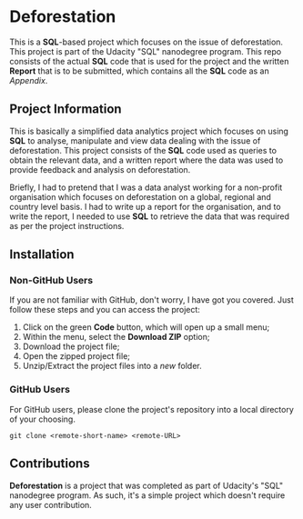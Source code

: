 # Deforestation

This is a **SQL**-based project which focuses on the issue of deforestation. This
project is part of the Udacity "SQL" nanodegree program. This repo consists
of the actual **SQL** code that is used for the project and the written **Report**
that is to be submitted, which contains all the **SQL** code as an _Appendix_.

## Project Information
This is basically a simplified data analytics project which focuses on using
**SQL** to analyse, manipulate and view data dealing with the issue of
deforestation. This project consists of the **SQL** code used as queries to
obtain the relevant data, and a written report where the data was used to provide
feedback and analysis on deforestation.

Briefly, I had to pretend that I was a data analyst working for a non-profit
organisation which focuses on deforestation on a global, regional and country
level basis. I had to write up a report for the organisation, and to write the
report, I needed to use **SQL** to retrieve the data that was required as per
the project instructions.

## Installation
### Non-GitHub Users
If you are not familiar with GitHub, don't worry, I have got you covered. Just
follow these steps and you can access the project:

1.  Click on the green **Code** button, which will open up a small menu;
2.  Within the menu, select the **Download ZIP** option;
3.  Download the project file;
4.  Open the zipped project file;
5.  Unzip/Extract the project files into a _new_ folder.

### GitHub Users
For GitHub users, please clone the project's repository into a local directory
of your choosing.
```
git clone <remote-short-name> <remote-URL>
```

## Contributions
**Deforestation** is a project that was completed as part of Udacity's
"SQL" nanodegree program. As such, it's a simple project which
doesn't require any user contribution.
